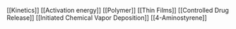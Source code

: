 [[Kinetics]]
[[Activation energy]]
[[Polymer]]
[[Thin Films]]
[[Controlled Drug Release]]
[[Initiated Chemical Vapor Deposition]]
[[4-Aminostyrene]]

